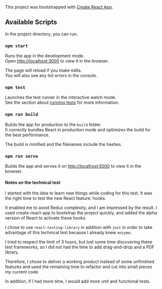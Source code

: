 This project was bootstrapped with [Create React App](https://github.com/facebook/create-react-app).

## Available Scripts

In the project directory, you can run:

### `npm start`

Runs the app in the development mode.<br>
Open [http://localhost:3000](http://localhost:3000) to view it in the browser.

The page will reload if you make edits.<br>
You will also see any lint errors in the console.

### `npm test`

Launches the test runner in the interactive watch mode.<br>
See the section about [running tests](https://facebook.github.io/create-react-app/docs/running-tests) for more information.

### `npm run build`

Builds the app for production to the `build` folder.<br>
It correctly bundles React in production mode and optimizes the build for the best performance.

The build is minified and the filenames include the hashes.<br>

### `npm run serve`

Builds the app and serves it on [http://localhost:5000](http://localhost:5000) to view it in the browser.

#### Notes on the technical test

I started with the idea to learn new things while coding for this test. It was the right time to test the new React feature: hooks.

It enabled me to avoid Redux complexity, and I am impressed by the result. I used create-react-app to bootstrap the project quickly, and added the alpha version of React to activate these hooks.

I chose to use `react-testing-library` in addition with `jest` in order to take advantage of this technical test because I already knew `enzyme`.

I tried to respect the limit of 3 hours, but lost some time discovering these test frameworks, so I did not had the time to add drag-and-drop and a PDF library.

Therefore, I chose to deliver a working product instead of some unfinished features and used the remaining time to refactor and cut into small pieces my current code.

In addition, if I had more time, I would add more unit and functional tests.


